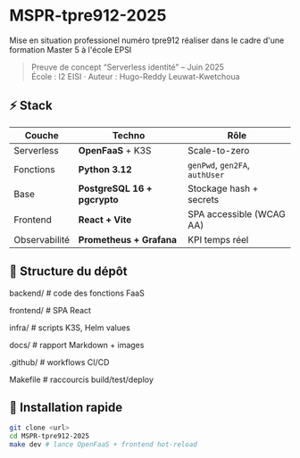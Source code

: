# MSPR-tpre912-2025
Mise en situation professionel numéro tpre912 réaliser dans le cadre d'une formation Master 5 à l'école EPSI 
> Preuve de concept “Serverless identité” – Juin 2025  
> École : I2 EISI · Auteur : Hugo-Reddy Leuwat-Kwetchoua

## ⚡ Stack
| Couche | Techno | Rôle |
|--------|--------|------|
| Serverless | **OpenFaaS** + K3S | Scale-to-zero |
| Fonctions | **Python 3.12** | `genPwd`, `gen2FA`, `authUser` |
| Base | **PostgreSQL 16 + pgcrypto** | Stockage hash + secrets |
| Frontend | **React + Vite** | SPA accessible (WCAG AA) |
| Observabilité | **Prometheus + Grafana** | KPI temps réel |

## 📂 Structure du dépôt
backend/ # code des fonctions FaaS

frontend/ # SPA React

infra/ # scripts K3S, Helm values

docs/ # rapport Markdown + images

.github/ # workflows CI/CD

Makefile # raccourcis build/test/deploy

## 🚀 Installation rapide
```bash
git clone <url>
cd MSPR-tpre912-2025
make dev # lance OpenFaaS + frontend hot-reload
